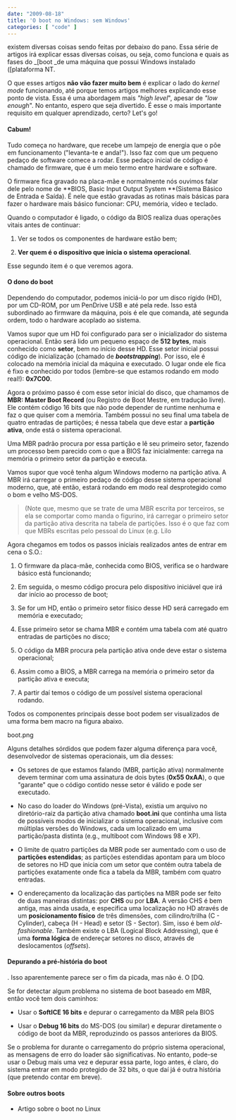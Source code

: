 ```yaml
---
date: "2009-08-18"
title: 'O boot no Windows: sem Windows'
categories: [ "code" ]
---
```

 existem diversas coisas sendo feitas por debaixo do pano. Essa série de artigos irá explicar essas diversas coisas, ou seja, como funciona e quais as fases do _[boot _de uma máquina que possui Windows instalado ([plataforma NT.

O que esses artigos **não vão fazer muito bem** é explicar o lado do _kernel mode_ funcionando, até porque temos artigos melhores explicando esse ponto de vista. Essa é uma abordagem mais _"high level_", apesar de _"low enough_". No entanto, espero que seja divertido. É esse o mais importante requisito em qualquer aprendizado, certo? Let's go!

#### Cabum!

Tudo começa no hardware, que recebe um lampejo de energia que o põe em funcionamento ("levanta-te e anda!"). Isso faz com que um pequeno pedaço de software comece a rodar. Esse pedaço inicial de código é chamado de firmware, que é um meio termo entre hardware e software.

O firmware fica gravado na placa-mãe e normalmente nós ouvimos falar dele pelo nome de **BIOS, Basic Input Output System **(Sistema Básico de Entrada e Saída). É nele que estão gravadas as rotinas mais básicas para fazer o hardware mais básico funcionar: CPU, memória, vídeo e teclado.

Quando o computador é ligado, o código da BIOS realiza duas operações vitais antes de continuar:

	
  1. Ver se todos os componentes de hardware estão bem;

	
  2. **Ver quem é o dispositivo que inicia o sistema operacional**.

Esse segundo item é o que veremos agora.

#### O dono do boot

Dependendo do computador, podemos iniciá-lo por um disco rígido (HD), por um CD-ROM, por um PenDrive USB e até pela rede. Isso está subordinado ao firmware da máquina, pois é ele que comanda, até segunda ordem, todo o hardware acoplado ao sistema.

Vamos supor que um HD foi configurado para ser o inicializador do sistema operacional. Então será lido um pequeno espaço de **512 bytes**, mais conhecido como **setor**, bem no início desse HD. Esse setor inicial possui código de inicialização (chamado de **_bootstrapping_**). Por isso, ele é colocado na memória inicial da máquina e executado. O lugar onde ele fica é fixo e conhecido por todos (lembre-se que estamos rodando em modo real!): **0x7C00**.

Agora o próximo passo é com esse setor inicial do disco, que chamamos de **MBR: Master Boot Record** (ou Registro de Boot Mestre, em tradução livre).  Ele contém código 16 bits que não pode depender de runtime nenhuma e faz o que quiser com a memória. Também possui no seu final uma tabela de quatro entradas de partições; é nessa tabela que deve estar a **partição ativa**, onde está o sistema operacional.

Uma MBR padrão procura por essa partição e lê seu primeiro setor, fazendo um processo bem parecido com o que a BIOS faz inicialmente: carrega na memória o primeiro setor da partição e executa.

Vamos supor que você tenha algum Windows moderno na partição ativa. A MBR irá carregar o primeiro pedaço de código desse sistema operacional moderno, que, até então, estará rodando em modo real desprotegido como o bom e velho MS-DOS.

<blockquote>(Note que, mesmo que se trate de uma MBR escrita por terceiros, se ela se comportar como manda o figurino, irá carregar o primeiro setor da partição ativa descrita na tabela de partições. Isso é o que faz com que MBRs escritas pelo pessoal do Linux (e.g. Lilo</blockquote>

Agora chegamos em todos os passos iniciais realizados antes de entrar em cena o S.O.:

	
  1. O firmware da placa-mãe, conhecida como BIOS, verifica se o hardware básico está funcionando;

	
  2. Em seguida, o mesmo código procura pelo dispositivo iniciável que irá dar início ao processo de boot;

	
  3. Se for um HD, então o primeiro setor físico desse HD será carregado em memória e executado;

	
  4. Esse primeiro setor se chama MBR e contém uma tabela com até quatro entradas de partições no disco;

	
  5. O código da MBR procura pela partição ativa onde deve estar o sistema operacional;

	
  6. Assim como a BIOS, a MBR carrega na memória o primeiro setor da partição ativa e executa;

	
  7. A partir daí temos o código de um possível sistema operacional rodando.

Todos os componentes principais desse boot podem ser visualizados de uma forma bem macro na figura abaixo.

boot.png

Alguns detalhes sórdidos que podem fazer alguma diferença para você, desenvolvedor de sistemas operacionais, um dia desses:

	
  * Os setores de que estamos falando (MBR, partição ativa) normalmente devem terminar com uma assinatura de dois bytes (**0x55 0xAA**), o que "garante" que o código contido nesse setor é válido e pode ser executado.

	
  * No caso do loader do Windows (pré-Vista), existia um arquivo no diretório-raiz da partição ativa chamado **boot.ini** que continha uma lista de possíveis modos de inicializar o sistema operacional, inclusive com múltiplas versões do Windows, cada um localizado em uma partição/pasta distinta (e.g., multiboot com Windows 98 e XP).

	
  * O limite de quatro partições da MBR pode ser aumentado com o uso de **partições estendidas**; as partições estendidas apontam para um bloco de setores no HD que inicia com um setor que contém outra tabela de partições exatamente onde fica a tabela da MBR, também com quatro entradas.

	
  * O endereçamento da localização das partições na MBR pode ser feito de duas maneiras distintas: por **CHS** ou por **LBA**. A versão CHS é bem antiga, mas ainda usada, e especifica uma localização no HD através de um **posicionamento físico** de três dimensões, com cilindro/trilha (C - Cylinder), cabeça (H - Head) e setor (S - Sector). Sim, isso é bem _old-fashionable_. Também existe o LBA (Logical Block Addressing), que é uma **forma lógica** de endereçar setores no disco, através de deslocamentos (_offsets_).

#### Depurando a pré-história do boot

. Isso aparentemente parece ser o fim da picada, mas não é. O [DQ.

Se for detectar algum problema no sistema de boot baseado em MBR, então você tem dois caminhos:

	
  * Usar o **SoftICE 16 bits** e depurar o carregamento da MBR pela BIOS

	
  * Usar o **Debug 16 bits** do MS-DOS (ou similar) e depurar diretamente o código de boot da MBR, reproduzindo os passos anteriores da BIOS.

Se o problema for durante o carregamento do próprio sistema operacional, as mensagens de erro do loader são significativas. No entanto, pode-se usar o Debug mais uma vez e depurar essa parte, logo antes, é claro, do sistema entrar em modo protegido de 32 bits, o que daí já é outra história (que pretendo contar em breve).

#### Sobre outros boots

	
  * Artigo sobre o boot no Linux

